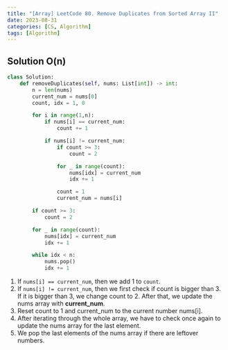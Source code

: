 ```yaml
---
title: "[Array] LeetCode 80. Remove Duplicates from Sorted Array II"
date: 2023-08-31
categories: [CS, Algorithm]
tags: [Algorithm]
---
```


## Solution O(n)

```python
class Solution:
    def removeDuplicates(self, nums: List[int]) -> int:
        n = len(nums)
        current_num = nums[0]
        count, idx = 1, 0

        for i in range(1,n):
            if nums[i] == current_num:
                count += 1

            if nums[i] != current_num:
                if count >= 3:
                    count = 2

                for _ in range(count):
                    nums[idx] = current_num
                    idx += 1

                count = 1
                current_num = nums[i]

        if count >= 3:
            count = 2

        for _ in range(count):
            nums[idx] = current_num
            idx += 1

        while idx < n:
            nums.pop()
            idx += 1
```

1. If `nums[i] == current_num`, then we add 1 to `count`.
2. If `nums[i] != current_num`, then we first check if count is bigger than 3. If it is bigger than 3, we change count to 2. After that, we update the nums array with **current_num**.
3. Reset count to 1 and current_num to the current number nums[i].
4. After iterating through the whole array, we have to check once again to update the nums array for the last element.
5. We pop the last elements of the nums array if there are leftover numbers.
